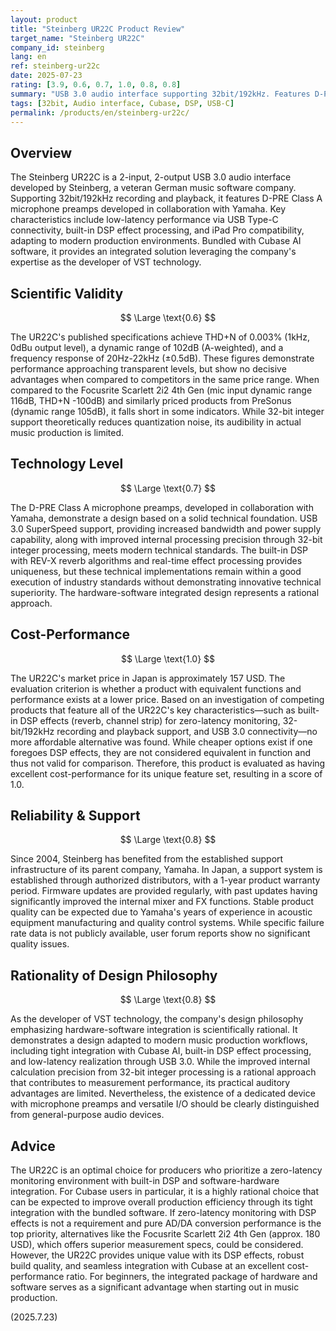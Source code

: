 ```yaml
---
layout: product
title: "Steinberg UR22C Product Review"
target_name: "Steinberg UR22C"
company_id: steinberg
lang: en
ref: steinberg-ur22c
date: 2025-07-23
rating: [3.9, 0.6, 0.7, 1.0, 0.8, 0.8]
summary: "USB 3.0 audio interface supporting 32bit/192kHz. Features D-PRE Class A mic preamps and low-latency DSP effects, achieving high cost-performance with its unique feature set."
tags: [32bit, Audio interface, Cubase, DSP, USB-C]
permalink: /products/en/steinberg-ur22c/
---
```

## Overview

The Steinberg UR22C is a 2-input, 2-output USB 3.0 audio interface developed by Steinberg, a veteran German music software company. Supporting 32bit/192kHz recording and playback, it features D-PRE Class A microphone preamps developed in collaboration with Yamaha. Key characteristics include low-latency performance via USB Type-C connectivity, built-in DSP effect processing, and iPad Pro compatibility, adapting to modern production environments. Bundled with Cubase AI software, it provides an integrated solution leveraging the company's expertise as the developer of VST technology.

## Scientific Validity

$$ \Large \text{0.6} $$

The UR22C's published specifications achieve THD+N of 0.003% (1kHz, 0dBu output level), a dynamic range of 102dB (A-weighted), and a frequency response of 20Hz-22kHz (±0.5dB). These figures demonstrate performance approaching transparent levels, but show no decisive advantages when compared to competitors in the same price range. When compared to the Focusrite Scarlett 2i2 4th Gen (mic input dynamic range 116dB, THD+N -100dB) and similarly priced products from PreSonus (dynamic range 105dB), it falls short in some indicators. While 32-bit integer support theoretically reduces quantization noise, its audibility in actual music production is limited.

## Technology Level

$$ \Large \text{0.7} $$

The D-PRE Class A microphone preamps, developed in collaboration with Yamaha, demonstrate a design based on a solid technical foundation. USB 3.0 SuperSpeed support, providing increased bandwidth and power supply capability, along with improved internal processing precision through 32-bit integer processing, meets modern technical standards. The built-in DSP with REV-X reverb algorithms and real-time effect processing provides uniqueness, but these technical implementations remain within a good execution of industry standards without demonstrating innovative technical superiority. The hardware-software integrated design represents a rational approach.

## Cost-Performance

$$ \Large \text{1.0} $$

The UR22C's market price in Japan is approximately 157 USD. The evaluation criterion is whether a product with equivalent functions and performance exists at a lower price. Based on an investigation of competing products that feature all of the UR22C's key characteristics—such as built-in DSP effects (reverb, channel strip) for zero-latency monitoring, 32-bit/192kHz recording and playback support, and USB 3.0 connectivity—no more affordable alternative was found. While cheaper options exist if one foregoes DSP effects, they are not considered equivalent in function and thus not valid for comparison. Therefore, this product is evaluated as having excellent cost-performance for its unique feature set, resulting in a score of 1.0.

## Reliability & Support

$$ \Large \text{0.8} $$

Since 2004, Steinberg has benefited from the established support infrastructure of its parent company, Yamaha. In Japan, a support system is established through authorized distributors, with a 1-year product warranty period. Firmware updates are provided regularly, with past updates having significantly improved the internal mixer and FX functions. Stable product quality can be expected due to Yamaha's years of experience in acoustic equipment manufacturing and quality control systems. While specific failure rate data is not publicly available, user forum reports show no significant quality issues.

## Rationality of Design Philosophy

$$ \Large \text{0.8} $$

As the developer of VST technology, the company's design philosophy emphasizing hardware-software integration is scientifically rational. It demonstrates a design adapted to modern music production workflows, including tight integration with Cubase AI, built-in DSP effect processing, and low-latency realization through USB 3.0. While the improved internal calculation precision from 32-bit integer processing is a rational approach that contributes to measurement performance, its practical auditory advantages are limited. Nevertheless, the existence of a dedicated device with microphone preamps and versatile I/O should be clearly distinguished from general-purpose audio devices.

## Advice

The UR22C is an optimal choice for producers who prioritize a zero-latency monitoring environment with built-in DSP and software-hardware integration. For Cubase users in particular, it is a highly rational choice that can be expected to improve overall production efficiency through its tight integration with the bundled software. If zero-latency monitoring with DSP effects is not a requirement and pure AD/DA conversion performance is the top priority, alternatives like the Focusrite Scarlett 2i2 4th Gen (approx. 180 USD), which offers superior measurement specs, could be considered. However, the UR22C provides unique value with its DSP effects, robust build quality, and seamless integration with Cubase at an excellent cost-performance ratio. For beginners, the integrated package of hardware and software serves as a significant advantage when starting out in music production.

(2025.7.23)
